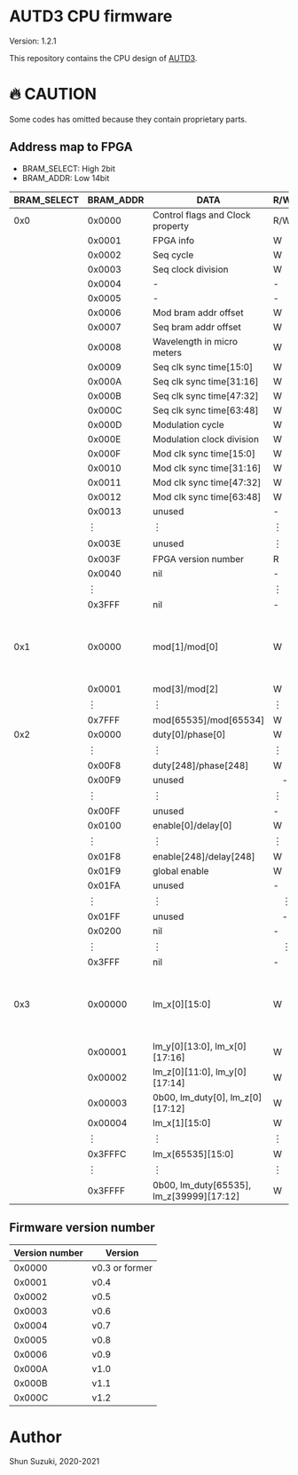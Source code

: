 # AUTD3 CPU firmware

Version: 1.2.1

This repository contains the CPU design of [AUTD3](https://hapislab.org/airborne-ultrasound-tactile-display?lang=en).

# :fire: CAUTION

Some codes has omitted because they contain proprietary parts.

## Address map to FPGA

* BRAM_SELECT: High 2bit
* BRAM_ADDR: Low 14bit

| BRAM_SELECT | BRAM_ADDR | DATA                             | R/W | Note                                                       |
|-------------|-----------|----------------------------------|-----|------------------------------------------------------------|
| 0x0         | 0x0000    | Control flags and Clock property | R/W | 　                                                         |
| 　          | 0x0001    | FPGA info                         | W   | 　                                                         |
| 　          | 0x0002    | Seq cycle                         | W   | 　                                                         |
| 　          | 0x0003    | Seq clock division                | W   | 　                                                         |
| 　          | 0x0004    | -                                 | -   | 　                                                         |
| 　          | 0x0005    | -                                 | -   | 　                                                         |
| 　          | 0x0006    | Mod bram addr offset              | W  | 　                                                         |
| 　          | 0x0007    | Seq bram addr offset              | W  | 　                                                         |
| 　          | 0x0008    | Wavelength in micro meters        | W  | 　                                                         |
| 　          | 0x0009    | Seq clk sync time[15:0]           | W  | 　                                                         |
| 　          | 0x000A    | Seq clk sync time[31:16]          | W  | 　                                                         |
| 　          | 0x000B    | Seq clk sync time[47:32]          | W  | 　                                                         |
| 　          | 0x000C    | Seq clk sync time[63:48]          | W  | 　                                                         |
| 　          | 0x000D    | Modulation cycle                  | W  | 　                                                         |
| 　          | 0x000E    | Modulation clock division         | W  | 　                                                         |
| 　          | 0x000F    | Mod clk sync time[15:0]           | W  | 　                                                         |
| 　          | 0x0010    | Mod clk sync time[31:16]          | W  | 　                                                         |
| 　          | 0x0011    | Mod clk sync time[47:32]          | W  | 　                                                         |
| 　          | 0x0012    | Mod clk sync time[63:48]          | W  | 　                                                         |
| 　          | 0x0013    | unused                           | -  | 　                                                         |
| 　          | ︙        | ︙                               | ︙ | 　                                                         |
| 　          | 0x003E    | unused                           | ︙  | 　                                                         |
| 　          | 0x003F    | FPGA version number              | R   | 　                                                         |
| 　          | 0x0040    | nil                              | -  | 　                                                         |
| 　          | ︙        | 　                               | ︙　  | 　                                                         |
| 　          | 0x3FFF    | nil                              | -　  | 　                                                         |
| 0x1         | 0x0000    | mod[1]/mod[0]                    | W   | Below, the write address in the FPGA will be BRAM_ADDR+(Mod bram addr offset)*0x4000　                                                         |
| 　          | 0x0001    | mod[3]/mod[2]                    | W   | 　                                                         |
| 　          | ︙        | ︙                               | ︙  | 　                                                         |
| 　          | 0x7FFF    | mod[65535]/mod[65534]              | W   | 　                                                         |
| 0x2         | 0x0000    | duty[0]/phase[0]                  | W   | 　                                                         |
| 　          | ︙        | ︙                               | ︙  | 　                                                         |
| 　          | 0x00F8    | duty[248]/phase[248]              | W   | 　                                                         |
| 　          | 0x00F9    | unused                           | 　-  | 　                                                         |
| 　          | ︙        | ︙                               | ︙　  | 　                                                         |
| 　          | 0x00FF    | unused                         | -　  | 　                                                         |
|             | 0x0100    | enable[0]/delay[0]                  | W   | 　                                                         |
| 　          | ︙        | ︙                               | ︙  | 　                                                         |
| 　          | 0x01F8    | enable[248]/delay[248]              | W   | 　                                                         |
| 　          | 0x01F9    | global enable                           | W　  | 　                                                         |
| 　          | 0x01FA    | unused                           | -　  | 　                                                         |
| 　          | ︙        | ︙                               | 　︙  | 　                                                         |
| 　          | 0x01FF    | unused                         | 　-  | 　                                                         |
| 　          | 0x0200    | nil                              | -　  | 　                                                         |
| 　          | ︙        | ︙                               | 　︙  | 　                                                         |
| 　          | 0x3FFF    | nil                              | -　  | 　                                                         |
| 0x3         | 0x00000   | lm_x[0][15:0]                    | W   | Below, the write address in the FPGA will be BRAM_ADDR+(Seq bram addr offset)*0x4000 |
| 　          | 0x00001   | lm_y[0][13:0], lm_x[0][17:16]      | W   | 　                                                         |
| 　          | 0x00002   | lm_z[0][11:0], lm_y[0][17:14]                    | W   | 　                                                         |
| 　          | 0x00003   | 0b00, lm_duty[0], lm_z[0][17:12]                    | W   | 　                                                         |
| 　          | 0x00004   | lm_x[1][15:0]                    | W   | 　                                                         |
| 　          | ︙        | ︙                               | ︙  | 　                                                         |
| 　          | 0x3FFFC   | lm_x[65535][15:0]                | W   | 　                                                         |
| 　          | ︙        | ︙                               | ︙  | 　                                                         |
| 　          | 0x3FFFF   | 0b00, lm_duty[65535], lm_z[39999][17:12] | W   | 　                                                         |

## Firmware version number

| Version number | Version | 
|----------------|---------| 
| 0x0000              | v0.3 or former | 
| 0x0001              | v0.4    | 
| 0x0002              | v0.5    | 
| 0x0003              | v0.6    | 
| 0x0004              | v0.7    | 
| 0x0005              | v0.8    | 
| 0x0006              | v0.9    | 
| 0x000A              | v1.0    | 
| 0x000B              | v1.1    | 
| 0x000C              | v1.2    | 

# Author

Shun Suzuki, 2020-2021

